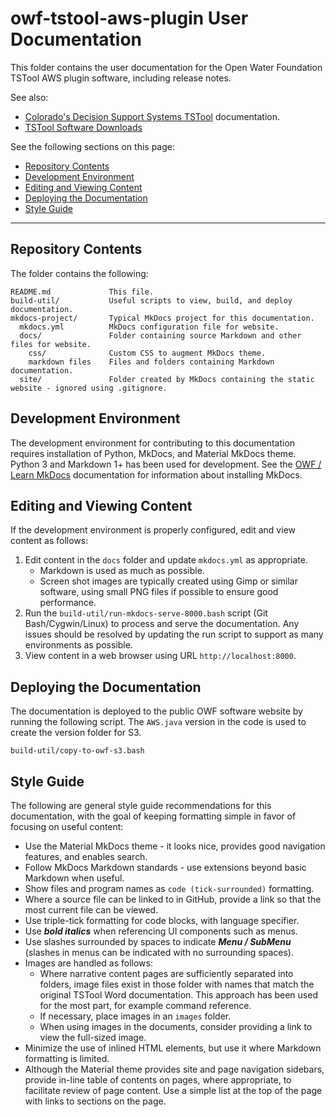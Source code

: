 # owf-tstool-aws-plugin User Documentation #

This folder contains the user documentation for the Open Water Foundation TSTool AWS plugin software, including release notes.

See also:

* [Colorado's Decision Support Systems TSTool](http://opencdss.state.co.us/tstool/latest/doc-user/) documentation.
* [TSTool Software Downloads](http://opencdss.state.co.us/tstool/)

See the following sections on this page:

* [Repository Contents](#repository-contents)
* [Development Environment](#development-environment)
* [Editing and Viewing Content](#editing-and-viewing-content)
* [Deploying the Documentation](#deploying-the-documentation)
* [Style Guide](#style-guide)

---------------------------

## Repository Contents ##

The folder contains the following:

```text
README.md             This file.
build-util/           Useful scripts to view, build, and deploy documentation.
mkdocs-project/       Typical MkDocs project for this documentation.
  mkdocs.yml          MkDocs configuration file for website.
  docs/               Folder containing source Markdown and other files for website.
    css/              Custom CSS to augment MkDocs theme.
    markdown files    Files and folders containing Markdown documentation.
  site/               Folder created by MkDocs containing the static website - ignored using .gitignore.
```

## Development Environment ##

The development environment for contributing to this documentation requires
installation of Python, MkDocs, and Material MkDocs theme.
Python 3 and Markdown 1+ has been used for development.
See the [OWF / Learn MkDocs](http://learn.openwaterfoundation.org/owf-learn-mkdocs/)
documentation for information about installing MkDocs.

## Editing and Viewing Content ##

If the development environment is properly configured, edit and view content as follows:

1. Edit content in the `docs` folder and update `mkdocs.yml` as appropriate.
    + Markdown is used as much as possible.
    + Screen shot images are typically created using Gimp or similar software,
      using small PNG files if possible to ensure good performance.
2. Run the `build-util/run-mkdocs-serve-8000.bash` script (Git Bash/Cygwin/Linux) to process and serve the documentation.
   Any issues should be resolved by updating the run script to support as many environments as possible.
3. View content in a web browser using URL `http://localhost:8000`.

## Deploying the Documentation ##

The documentation is deployed to the public OWF software website by running the following script.
The `AWS.java` version in the code is used to create the version folder for S3.

```
build-util/copy-to-owf-s3.bash
```

## Style Guide ##

The following are general style guide recommendations for this documentation,
with the goal of keeping formatting simple in favor of focusing on useful content:

* Use the Material MkDocs theme - it looks nice, provides good navigation features, and enables search.
* Follow MkDocs Markdown standards - use extensions beyond basic Markdown when useful.
* Show files and program names as `code (tick-surrounded)` formatting.
* Where a source file can be linked to in GitHub, provide a link so that the most current file can be viewed.
* Use triple-tick formatting for code blocks, with language specifier.
* Use ***bold italics*** when referencing UI components such as menus.
* Use slashes surrounded by spaces to indicate ***Menu / SubMenu*** (slashes in
  menus can be indicated with no surrounding spaces).
* Images are handled as follows:
    + Where narrative content pages are sufficiently separated into folders,
      image files exist in those folder with names that match the original TSTool Word documentation.
      This approach has been used for the most part, for example command reference.
    + If necessary, place images in an `images` folder.
    + When using images in the documents, consider providing a link to view the full-sized image.
* Minimize the use of inlined HTML elements, but use it where Markdown formatting is limited.
* Although the Material theme provides site and page navigation sidebars,
  provide in-line table of contents on pages, where appropriate, to facilitate review of page content.
  Use a simple list at the top of the page with links to sections on the page.
